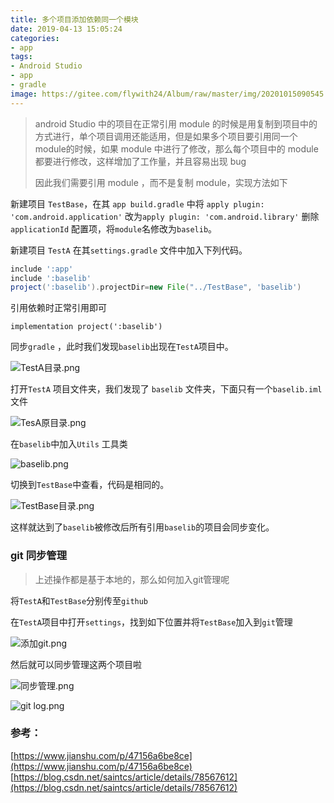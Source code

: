 ```yaml
---
title: 多个项目添加依赖同一个模块
date: 2019-04-13 15:05:24
categories: 
- app
tags: 
- Android Studio
- app
- gradle
image: https://gitee.com/flywith24/Album/raw/master/img/20201015090545.png
---
```


> android Studio 中的项目在正常引用 module 的时候是用复制到项目中的方式进行，单个项目调用还能适用，但是如果多个项目要引用同一个module的时候，如果 module 中进行了修改，那么每个项目中的 module 都要进行修改，这样增加了工作量，并且容易出现 bug
>
> 因此我们需要引用 module ，而不是复制 module，实现方法如下

<!-- more -->

新建项目 `TestBase`，在其 `app build.gradle` 中将 `apply plugin: 'com.android.application'` 改为`apply plugin: 'com.android.library'` 删除`applicationId` 配置项，将`module`名修改为`baselib`。

新建项目 `TestA` 在其`settings.gradle` 文件中加入下列代码。

```gradle
include ':app'
include ':baselib'
project(':baselib').projectDir=new File("../TestBase", 'baselib')
```

引用依赖时正常引用即可

```
implementation project(':baselib')
```

同步`gradle` ，此时我们发现`baselib`出现在`TestA`项目中。

![TestA目录.png](https://gitee.com/flywith24/Album/raw/master/img/20201015152826.png)

打开`TestA` 项目文件夹，我们发现了 `baselib` 文件夹，下面只有一个`baselib.iml`文件



![TesA原目录.png](https://gitee.com/flywith24/Album/raw/master/img/20201015152858.png)

在`baselib`中加入`Utils` 工具类

![baselib.png](https://gitee.com/flywith24/Album/raw/master/img/20201015152935.png)



切换到`TestBase`中查看，代码是相同的。

![TestBase目录.png](https://gitee.com/flywith24/Album/raw/master/img/20201015153117.png)

这样就达到了`baselib`被修改后所有引用`baselib`的项目会同步变化。

### git 同步管理

> 上述操作都是基于本地的，那么如何加入git管理呢

将`TestA`和`TestBase`分别传至`github`

在`TestA`项目中打开`settings`，找到如下位置并将`TestBase`加入到`git`管理

![添加git.png](https://gitee.com/flywith24/Album/raw/master/img/20201015153140.png)

然后就可以同步管理这两个项目啦

![同步管理.png](https://gitee.com/flywith24/Album/raw/master/img/20201015153155.png)

![git log.png](https://gitee.com/flywith24/Album/raw/master/img/20201015153226.png)

### 参考：
[https://www.jianshu.com/p/47156a6be8ce](https://www.jianshu.com/p/47156a6be8ce)
[https://blog.csdn.net/saintcs/article/details/78567612](https://blog.csdn.net/saintcs/article/details/78567612)





